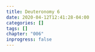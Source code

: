 ```yaml
---
title: Deuteronomy 6
date: 2020-04-12T12:41:28-04:00
categories: []
tags: []
chapter: "006"
inprogress: false
---
```


